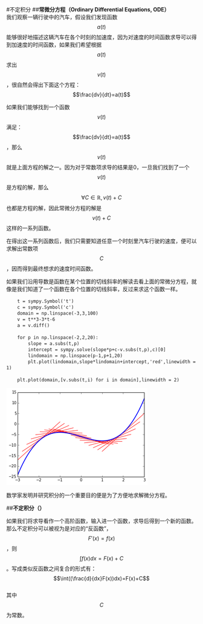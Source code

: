 #不定积分
##**常微分方程（Ordinary Differential Equations, ODE）**   
我们观察一辆行驶中的汽车，假设我们发现函数$$a(t)$$能够很好地描述这辆汽车在各个时刻的加速度，因为对速度的时间函数求导可以得到加速度的时间函数，如果我们希望根据$$a(t)$$求出$$v(t)$$，很自然会得出下面这个方程：    
$$\frac{dv}{dt}=a(t)$$   


如果我们能够找到一个函数$$v(t)$$满足：$$\frac{dv}{dt}=a(t)$$，那么$$v(t)$$就是上面方程的解之一。因为对于常数项求导的结果是0，一旦我们找到了一个$$v(t)$$是方程的解，那么$$\forall C\in\mathbb{R}, v(t)+C$$也都是方程的解，因此常微分方程的解是$$v(t)+C$$这样的一系列函数。

在得出这一系列函数后，我们只需要知道任意一个时刻里汽车行驶的速度，便可以求解出常数项$$C$$，因而得到最终想求的速度时间函数。  

如果我们沿用导数是函数在某个位置的切线斜率的解读去看上面的常微分方程，就像是我们知道了一个函数在各个位置的切线斜率，反过来求这个函数一样。

```
    t = sympy.Symbol('t')
    c = sympy.Symbol('c')
    domain = np.linspace(-3,3,100)
    v = t**3-3*t-6
    a = v.diff()
    
    for p in np.linspace(-2,2,20):
        slope = a.subs(t,p)
        intercept = sympy.solve(slope*p+c-v.subs(t,p),c)[0]
        lindomain = np.linspace(p-1,p+1,20)
        plt.plot(lindomain,slope*lindomain+intercept,'red',linewidth = 1)
        
    plt.plot(domain,[v.subs(t,i) for i in domain],linewidth = 2)
```
![10-01SlopeInterp](images/10-01SlopeInterp.png)

数学家发明并研究积分的一个重要目的便是为了方便地求解微分方程。

##**不定积分（）**

如果我们将求导看作一个高阶函数，输入进一个函数，求导后得到一个新的函数。那么不定积分可以被视为是对应的“反函数”，$$F'(x)=f(x)$$，则$$\int f(x)dx=F(x)+C$$。写成类似反函数之间复合的形式有：  
$$\int((\frac{d}{dx}F(x))dx)=F(x)+C$$   
其中$$C$$为常数。



